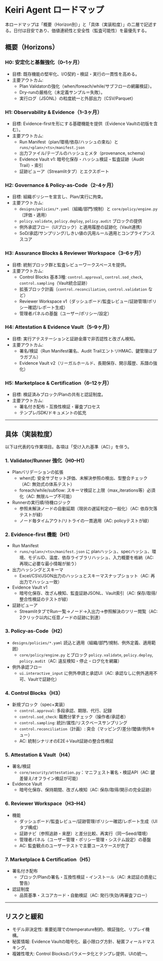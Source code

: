 # Keiri Agent ロードマップ

本ロードマップは「概要（Horizon別）」と「具体（実装粒度）」の二層で記述する。日付は目安であり、価値連続性と安全性（監査可能性）を最優先する。

## 概要（Horizons）

### H0: 安定化と基盤強化（0–1ヶ月）
- 目標: 既存機能の堅牢化、I/O契約・検証・実行の一貫性を高める。
- 主要アウトカム:
  - Plan Validatorの強化（when/foreach/while/サブフローの網羅検証）。
  - Dry-runの厳格化（未定義サンプル＝失敗）。
  - 実行ログ（JSONL）の粒度統一と外部出力（CSV/Parquet）

### H1: Observability & Evidence（1–3ヶ月）
- 目標: Evidence-firstを形にする基礎機能を提供（Evidence Vaultの初版を含む）。
- 主要アウトカム:
  - Run Manifest（plan/環境/依存/ハッシュの束ね）と `runs/<plan>/<ts>/manifest.json`
  - 出力ファイル/テーブルのハッシュとメタ（provenance, schema）
  - Evidence Vault v1: 暗号化保存・ハッシュ検証・監査証跡（Audit Trail）・索引
  - 証跡ビューア（Streamlitタブ）とエクスポート

### H2: Governance & Policy-as-Code（2–4ヶ月）
- 目標: 組織ポリシーを宣言し、Plan/実行に拘束。
- 主要アウトカム:
  - `designs/policies/*.yaml`（組織/部門/規制）と `core/policy/engine.py`（評価・適用）
  - `policy.validate`, `policy.deploy`, `policy.audit` ブロックの提供
  - 例外承認フロー（UIブロック）と適用履歴の証跡化（Vault連携）
  - SoD/承認/サンプリング/しきい値の汎用ルール適用とコンプライアンススコア

### H3: Assurance Blocks & Reviewer Workspace（3–6ヶ月）
- 目標: 統制ブロック群と監査レビューワークスペースを提供。
- 主要アウトカム:
  - Control Blocks 基本3種: `control.approval`, `control.sod_check`, `control.sampling`（Vault統合証跡）
  - 拡張ブロック計画（`control.reconciliation`, `control.validation` など）
  - Reviewer Workspace v1（ダッシュボード/監査レビュー/証跡管理/ポリシー確認/レポート生成）
  - 管理者パネルの基盤（ユーザー/ポリシー/設定）

### H4: Attestation & Evidence Vault（5–9ヶ月）
- 目標: 実行アテステーションと証跡金庫で非否認性と改ざん検知。
- 主要アウトカム:
  - 署名/検証（Run Manifest署名、Audit TrailエントリHMAC、鍵管理はプラガブル）
  - Evidence Vault v2（リーガルホールド、長期保存、開示履歴、系譜の強化）

### H5: Marketplace & Certification（6–12ヶ月）
- 目標: 検証済みブロック/Planの共有と認証制度。
- 主要アウトカム:
  - 署名付き配布・互換性検証・審査プロセス
  - テンプレ/SDK/ドキュメントの拡充

---

## 具体（実装粒度）

以下は代表的な作業項目。各項は「受け入れ基準（AC）」を伴う。

### 1. Validator/Runner 強化（H0–H1）
- Planバリデーションの拡張
  - when式: 安全サブセット評価、未解決参照の検出、型整合チェック（AC: 無効式の体系テスト）
  - foreach/while/subflow: スキーマ検証と上限（max_iterations等）必須化（AC: 無限ループ不可能）
- Runnerの実行順/待機ロジック
  - 参照未解決ノードの自動延期（現状の遅延判定の一般化）（AC: 依存欠落テストが緑）
  - ノード毎タイムアウト/リトライの一貫適用（AC: policyテストが緑）

### 2. Evidence-first 機能（H1）
- Run Manifest
  - `runs/<plan>/<ts>/manifest.json` に planハッシュ、specハッシュ、環境、モデルID、温度、依存ライブラリハッシュ、入力概要を格納（AC: 再現に必要な最小情報が揃う）
- 出力ハッシングとスキーマ
  - Excel/CSV/JSON出力のハッシュとスキーマスナップショット（AC: 再出力でハッシュ一致）
- Evidence Vault v1
  - 暗号化保存、改ざん検知、監査証跡JSONL、Vault索引（AC: 保存/取得/整合性検証のテストが緑）
- 証跡ビューア
  - StreamlitタブでRun一覧→ノード→入出力→参照解決のツリー閲覧（AC: 2クリック以内に任意ノードの証跡に到達）

### 3. Policy-as-Code（H2）
- `designs/policies/*.yaml` 読込と適用（組織/部門/規制、例外定義、適用範囲）
  - `core/policy/engine.py` とブロック `policy.validate`, `policy.deploy`, `policy.audit`（AC: 違反検知・停止・ログ化を網羅）
- 例外承認フロー
  - `ui.interactive_input` に例外申請と承認UI（AC: 承認なしに例外適用不可、Vaultで証跡化）

### 4. Control Blocks（H3）
- 新規ブロック（spec+実装）
  - `control.approval`: 多段承認、期限、代行、記録
  - `control.sod_check`: 職務分掌チェック（操作者/承認者）
  - `control.sampling`: 統計/属性/リスクベースサンプリング
  - `control.reconciliation`（計画）: 突合（マッピング/差分/閾値/例外キュー）
  - AC: 統制シナリオのE2E＋Vault証跡の整合性検証

### 5. Attestation & Vault（H4）
- 署名/検証
  - `core/security/attestation.py`：マニフェスト署名・検証API（AC: 鍵差替え/オフライン検証が可能）
- Evidence Vault
  - 暗号化保存、保持期間、改ざん検知（AC: 保存/取得/開示の完全証跡）

### 6. Reviewer Workspace（H3–H4）
- 機能
  - ダッシュボード/監査レビュー/証跡管理/ポリシー確認/レポート生成（UIタブ構成）
  - 証跡ナビ（参照追跡・来歴）と差分比較、再実行（同一Seed/環境）
  - 管理者パネル（ユーザー管理・ポリシー管理・システム設定）の基盤
  - AC: 監査観点のユーザーテストで主要ユースケースが完了

### 7. Marketplace & Certification（H5）
- 署名付き配布
  - ブロック/Planの署名・互換性検証・インストール（AC: 未認証の資産に警告）
- 認証制度
  - 品質基準・スコアカード・自動検証（AC: 発行/失効/再審査フロー）

---

## リスクと緩和

- モデル非決定性: 重要処理でのtemperature制約、検証強化、リプレイ機構。
- 秘匿情報: Evidence Vaultの暗号化、最小限ログ方針、秘匿フィールドマスキング。
- 複雑性増大: Control Blocksのパラメータ化とテンプレ提供、UIの統一。


